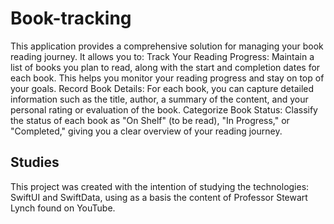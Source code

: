 # Book-tracking

This application provides a comprehensive solution for managing your book reading journey. It allows you to:
Track Your Reading Progress: Maintain a list of books you plan to read, along with the start and completion dates for each book. This helps you monitor your reading progress and stay on top of your goals.
Record Book Details: For each book, you can capture detailed information such as the title, author, a summary of the content, and your personal rating or evaluation of the book.
Categorize Book Status: Classify the status of each book as "On Shelf" (to be read), "In Progress," or "Completed," giving you a clear overview of your reading journey.

## Studies
This project was created with the intention of studying the technologies: SwiftUI and SwiftData, using as a basis the content of Professor Stewart Lynch found on YouTube.
